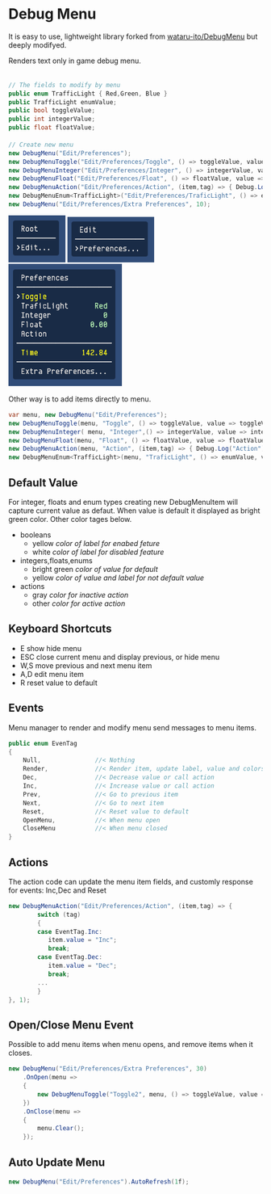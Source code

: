# Debug Menu

It is easy to use, lightweight library forked from [wataru-ito/DebugMenu](https://github.com/wataru-ito/DebugMenu) but deeply modifyed.

Renders text only in game debug menu.  

```C#

// The fields to modify by menu
public enum TrafficLight { Red,Green, Blue }
public TrafficLight enumValue;
public bool toggleValue;
public int integerValue;
public float floatValue;
        
// Create new menu
new DebugMenu("Edit/Preferences");
new DebugMenuToggle("Edit/Preferences/Toggle", () => toggleValue, value => toggleValue = value, 1);
new DebugMenuInteger("Edit/Preferences/Integer", () => integerValue, value => integerValue = value, 2);
new DebugMenuFloat("Edit/Preferences/Float", () => floatValue, value => floatValue = value, 3);
new DebugMenuAction("Edit/Preferences/Action", (item,tag) => { Debug.Log("Action"); }, 4);
new DebugMenuEnum<TrafficLight>("Edit/Preferences/TraficLight", () => enumValue, value => enumValue = value, 5);
new DebugMenu("Edit/Preferences/Extra Preferences", 10);
```

![Picture1](Documentation/menu-picture1.png)
![Picture2](Documentation/menu-picture2.png)
![Picture3](Documentation/menu-picture3.png)

Other way is to add items directly to menu.

```C#
var menu, new DebugMenu("Edit/Preferences");
new DebugMenuToggle(menu, "Toggle", () => toggleValue, value => toggleValue = value, 1);
new DebugMenuInteger( menu, "Integer",() => integerValue, value => integerValue = value, 2);
new DebugMenuFloat(menu, "Float", () => floatValue, value => floatValue = value, 3);
new DebugMenuAction(menu, "Action", (item,tag) => { Debug.Log("Action"); }, 4);
new DebugMenuEnum<TrafficLight>(menu, "TraficLight", () => enumValue, value => enumValue = value, 5);
```

## Default Value

For integer, floats and enum types creating new DebugMenuItem will capture current value as defaut. When value is default it displayed as bright green color. Other color tages below.

- booleans
  - yellow _color of label for enabed feture_
  - white _color of label for disabled feature_
- integers,floats,enums
  - bright green _color of value for default_ 
  - yellow _color of value and label for not default value_
- actions
  - gray _color for inactive action_
  - other _color for active action_ 

## Keyboard Shortcuts

- E show hide menu
- ESC close current menu and display previous, or hide menu
- W,S move previous and next menu item
- A,D edit menu item
- R reset value to default

## Events

Menu manager to render and modify menu send messages to menu items.

```C#
public enum EvenTag
{
    Null,               //< Nothing 
    Render,             //< Render item, update label, value and colors
    Dec,                //< Decrease value or call action
    Inc,                //< Increase value or call action
    Prev,               //< Go to previous item 
    Next,               //< Go to next item
    Reset,              //< Reset value to default
    OpenMenu,           //< When menu open    
    CloseMenu           //< When menu closed
}
```
## Actions

The action code can update the menu item fields, and customly response for events: Inc,Dec and Reset
```C#
new DebugMenuAction("Edit/Preferences/Action", (item,tag) => { 
        switch (tag)
        {
        case EventTag.Inc:
           item.value = "Inc";
           break;
        case EventTag.Dec:
           item.value = "Dec";
           break;
        ...
        }
}, 1);
```

## Open/Close Menu Event

Possible to add menu items when menu opens, and remove items when it closes.

```C#
new DebugMenu("Edit/Preferences/Extra Preferences", 30)
    .OnOpen(menu => 
    {
        new DebugMenuToggle("Toggle2", menu, () => toggleValue, value => toggleValue = value);
    })
    .OnClose(menu =>
    {
        menu.Clear();
    });
```

## Auto Update Menu

```C#
new DebugMenu("Edit/Preferences").AutoRefresh(1f);
```


